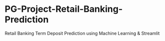 # PG-Project-Retail-Banking-Prediction
Retail Banking Term Deposit Prediction using Machine Learning &amp; Streamlit
